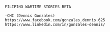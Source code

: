 

	FILIPINO WARTIME STORIES BETA
	
	-CHI (Dennis Gonzales)
	https://www.facebook.com/gonzales.dennis.625
	https://www.linkedin.com/in/gonzales-dennis/